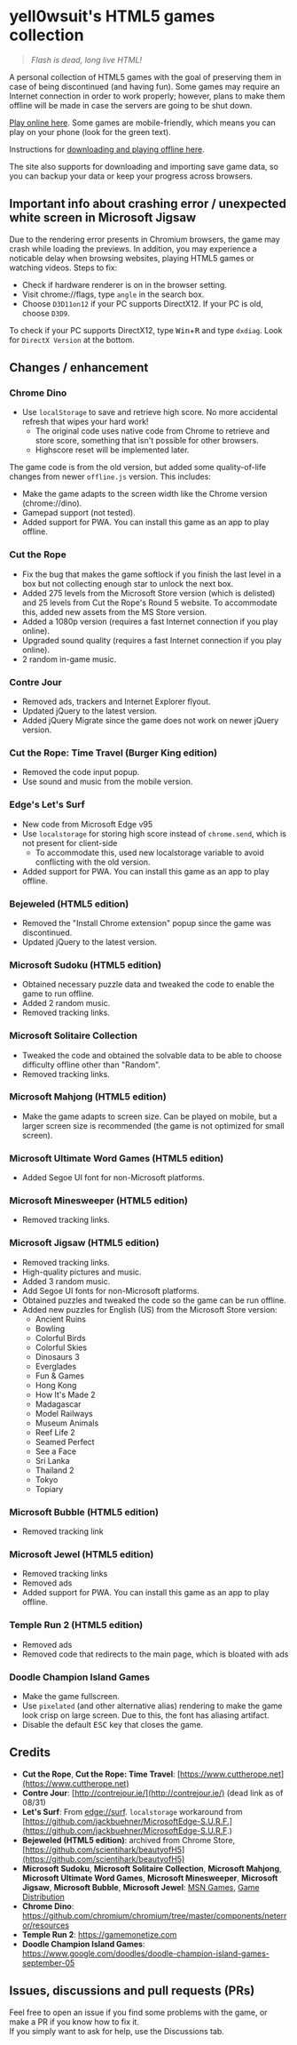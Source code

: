 # yell0wsuit's HTML5 games collection

> *Flash is dead, long live HTML!*

A personal collection of HTML5 games with the goal of preserving them in case of being discontinued (and having fun). Some games may require an Internet connection in order to work properly; however, plans to make them offline will be made in case the servers are going to be shut down.

[Play online here](https://yell0wsuit.github.io/html5-games/). Some games are mobile-friendly, which means you can play on your phone (look for the green text).

Instructions for [downloading and playing offline here](https://yell0wsuit.github.io/html5-games/offline.html).

The site also supports for downloading and importing save game data, so you can backup your data or keep your progress across browsers.

## Important info about crashing error / unexpected white screen in Microsoft Jigsaw
Due to the rendering error presents in Chromium browsers, the game may crash while loading the previews. In addition, you may experience a noticable delay when browsing websites, playing HTML5 games or watching videos. Steps to fix:
- Check if hardware renderer is on in the browser setting.
- Visit chrome://flags, type ``angle`` in the search box.
- Choose ``D3D11on12`` if your PC supports DirectX12. If your PC is old, choose ``D3D9``.

To check if your PC supports DirectX12, type <kbd>Win</kbd>+<kbd>R</kbd> and type ``dxdiag``. Look for ``DirectX Version`` at the bottom.

## Changes / enhancement

### Chrome Dino
- Use ``localStorage`` to save and retrieve high score. No more accidental refresh that wipes your hard work!
   - The original code uses native code from Chrome to retrieve and store score, something that isn't possible for other browsers.
   - Highscore reset will be implemented later.

The game code is from the old version, but added some quality-of-life changes from newer ``offline.js`` version. This includes:
- Make the game adapts to the screen width like the Chrome version (chrome://dino).
- Gamepad support (not tested).
- Added support for PWA. You can install this game as an app to play offline.

### Cut the Rope
- Fix the bug that makes the game softlock if you finish the last level in a box but not collecting enough star to unlock the next box.
- Added 275 levels from the Microsoft Store version (which is delisted) and 25 levels from Cut the Rope's Round 5 website. To accommodate this, added new assets from the MS Store version.
- Added a 1080p version (requires a fast Internet connection if you play online).
- Upgraded sound quality (requires a fast Internet connection if you play online).
- 2 random in-game music.

### Contre Jour
- Removed ads, trackers and Internet Explorer flyout.
- Updated jQuery to the latest version.
- Added jQuery Migrate since the game does not work on newer jQuery version.

### Cut the Rope: Time Travel (Burger King edition)
- Removed the code input popup.
- Use sound and music from the mobile version.

### Edge's Let's Surf
- New code from Microsoft Edge v95
- Use ``localstorage`` for storing high score instead of ``chrome.send``, which is not present for client-side
   - To accommodate this, used new localstorage variable to avoid conflicting with the old version.
- Added support for PWA. You can install this game as an app to play offline.

### Bejeweled (HTML5 edition)
- Removed the "Install Chrome extension" popup since the game was discontinued.
- Updated jQuery to the latest version.

### Microsoft Sudoku (HTML5 edition)
- Obtained necessary puzzle data and tweaked the code to enable the game to run offline.
- Added 2 random music.
- Removed tracking links.

### Microsoft Solitaire Collection
- Tweaked the code and obtained the solvable data to be able to choose difficulty offline other than "Random".
- Removed tracking links.

### Microsoft Mahjong (HTML5 edition)
- Make the game adapts to screen size. Can be played on mobile, but a larger screen size is recommended (the game is not optimized for small screen).

### Microsoft Ultimate Word Games (HTML5 edition)
- Added Segoe UI font for non-Microsoft platforms.

### Microsoft Minesweeper (HTML5 edition)
- Removed tracking links.

### Microsoft Jigsaw (HTML5 edition)
- Removed tracking links.
- High-quality pictures and music.
- Added 3 random music.
- Add Segoe UI fonts for non-Microsoft platforms.
- Obtained puzzles and tweaked the code so the game can be run offline.
- Added new puzzles for English (US) from the Microsoft Store version:
   - Ancient Ruins
   - Bowling
   - Colorful Birds
   - Colorful Skies
   - Dinosaurs 3
   - Everglades
   - Fun & Games
   - Hong Kong
   - How It's Made 2
   - Madagascar
   - Model Railways
   - Museum Animals
   - Reef Life 2
   - Seamed Perfect
   - See a Face
   - Sri Lanka
   - Thailand 2
   - Tokyo
   - Topiary

### Microsoft Bubble (HTML5 edition)
- Removed tracking link

### Microsoft Jewel (HTML5 edition)
- Removed tracking links
- Removed ads
- Added support for PWA. You can install this game as an app to play offline.

### Temple Run 2 (HTML5 edition)
- Removed ads
- Removed code that redirects to the main page, which is bloated with ads

### Doodle Champion Island Games
- Make the game fullscreen.
- Use ``pixelated`` (and other alternative alias) rendering to make the game look crisp on large screen. Due to this, the font has aliasing artifact.
- Disable the default <kbd>ESC</kbd> key that closes the game.

## Credits
- **Cut the Rope**, **Cut the Rope: Time Travel**: [https://www.cuttherope.net](https://www.cuttherope.net)
- **Contre Jour**: [http://contrejour.ie/](http://contrejour.ie/) (dead link as of 08/31)
- **Let's Surf**: From [edge://surf](edge://surf). ``localstorage`` workaround from [https://github.com/jackbuehner/MicrosoftEdge-S.U.R.F.](https://github.com/jackbuehner/MicrosoftEdge-S.U.R.F.)
- **Bejeweled (HTML5 edition)**: archived from Chrome Store, [https://github.com/scientihark/beautyofH5](https://github.com/scientihark/beautyofH5)
- **Microsoft Sudoku**, **Microsoft Solitaire Collection**, **Microsoft Mahjong**, **Microsoft Ultimate Word Games**, **Microsoft Minesweeper**, **Microsoft Jigsaw**, **Microsoft Bubble**, **Microsoft Jewel**: [MSN Games](https://zone.msn.com/), [Game Distribution](https://gamedistribution.com/)
- **Chrome Dino**: https://github.com/chromium/chromium/tree/master/components/neterror/resources
- **Temple Run 2**: https://gamemonetize.com
- **Doodle Champion Island Games**: https://www.google.com/doodles/doodle-champion-island-games-september-05

## Issues, discussions and pull requests (PRs)
Feel free to open an issue if you find some problems with the game, or make a PR if you know how to fix it.  
If you simply want to ask for help, use the Discussions tab.

